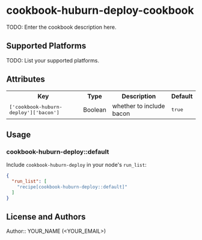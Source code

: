 # cookbook-huburn-deploy-cookbook

TODO: Enter the cookbook description here.

## Supported Platforms

TODO: List your supported platforms.

## Attributes

<table>
  <tr>
    <th>Key</th>
    <th>Type</th>
    <th>Description</th>
    <th>Default</th>
  </tr>
  <tr>
    <td><tt>['cookbook-huburn-deploy']['bacon']</tt></td>
    <td>Boolean</td>
    <td>whether to include bacon</td>
    <td><tt>true</tt></td>
  </tr>
</table>

## Usage

### cookbook-huburn-deploy::default

Include `cookbook-huburn-deploy` in your node's `run_list`:

```json
{
  "run_list": [
    "recipe[cookbook-huburn-deploy::default]"
  ]
}
```

## License and Authors

Author:: YOUR_NAME (<YOUR_EMAIL>)
